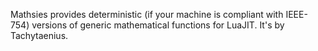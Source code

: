 Mathsies provides deterministic (if your machine is compliant with IEEE-754) versions of generic mathematical functions for LuaJIT.
It's by Tachytaenius.
